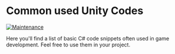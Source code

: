 # Common used Unity Codes

 [![Maintenance](https://img.shields.io/badge/Maintained%3F-yes-green.svg)](https://GitHub.com/MarvinTMavee/commoncodes/graphs/commit-activity)

Here you'll find a list of basic C# code snippets often used in game development.
Feel free to use them in your project.
